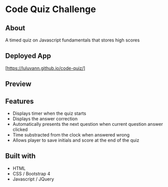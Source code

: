 # Code Quiz Challenge

## About
A timed quiz on Javascript fundamentals that stores high scores

## Deployed App
[https://luluvann.github.io/code-quiz/]
## Preview

## Features
- Displays timer when the quiz starts
- Displays the answer correction
- Automatically presents the next question when current question answer clicked
- Time substracted from the clock when answered wrong
- Allows player to save initials and score at the end of the quiz

## Built with
- HTML
- CSS / Bootstrap 4
- Javascript / JQuery